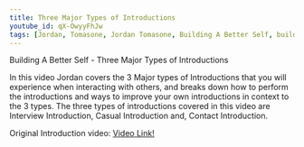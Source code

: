 ```yaml
---
title: Three Major Types of Introductions
youtube_id: qX-OwyyFhJw
tags: [Jordan, Tomasone, Jordan Tomasone, Building A Better Self, building, better, self, self help, help, tips, Personal Development, Three Major types of Introductions, practical introduction guide, how to introduce yourself, introductions, casual introduction tips, interview introduction tips, introduction tips, how to get someones contact information, how to make friends, the importance of introductions, three types of introductions and how to master them, what are the type of introductions, when to introduce yourself, the art of introductions]
---
```

Building A Better Self - Three Major Types of Introductions

In this video Jordan covers the 3 Major types of Introductions that you will experience when interacting with others, and breaks down how to perform the introductions and ways to improve your own introductions in context to the 3 types.
The three types of introductions covered in this video are Interview Introduction, Casual Introduction and, Contact Introduction.

Original Introduction video:  [Video Link!](https://www.youtube.com/watch?v=YBDwxPRHDto)
